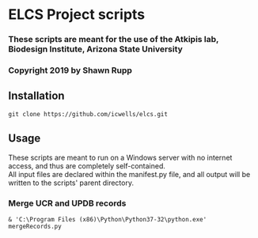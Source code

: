 # ELCS Project scripts

### These scripts are meant for the use of the Atkipis lab, Biodesign Institute, Arizona State University
### Copyright 2019 by Shawn Rupp

## Installation  
	git clone https://github.com/icwells/elcs.git    

## Usage 
These scripts are meant to run on a Windows server with no internet access, and thus are completely self-contained.  
All input files are declared within the manifest.py file, and all output will be written to the scripts' parent directory.  

### Merge UCR and UPDB records

	& 'C:\Program Files (x86)\Python\Python37-32\python.exe' mergeRecords.py
